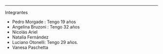 -----------
Integrantes


- Pedro Morgade : Tengo 19 años
- Angelina Bruzoni : Tengo 32 años
- Nicolás Ariel
- Natalia Fernández
- Luciano Otonelli: Tengo 29 años.
- Vanesa Paschetta